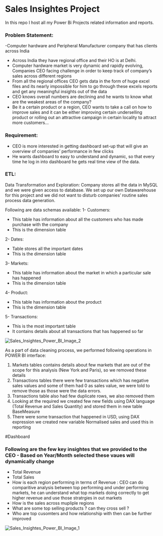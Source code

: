 # Sales Insightes Project
In this repo I host all my Power Bi Projects related information and reports.
 





### Problem Statement:

 -Computer hardware and Peripheral Manufacturer company that has clients across India 
- Across India they have regional office and their HO is at Delhi.
- Computer hardware market is very dynamic and rapidly evolving, Companies CEO facing challenge in order to keep track of company’s sales across different regions
- From all the regional offices CEO gets data in the form of huge excel files and its nearly impossible for him to go through these excels reports and get any meaningful insights out of the data
- CEO knows overall numbers are declining and he wants to know what are the weakest areas of the company?  
-  Be it a certain product or a region, CEO wants to take a call on how to improve sales and it can be either improving certain underselling product or rolling out an attractive campaign in certain locality to attract more customers… 

### Requirement: 

- CEO is more interested in getting dashboard set-up that will give an overview of companies’ performance in few clicks
- He wants dashboard to easy to understand and dynamic, so that every time he log in into dashboard he gets real time view of the data.

### ETL:
Data Transformation and Exploration:
Company stores all the data in MySQL and we were given access to database. We set up our own Datawarehouse for this project and we did not want to disturb companies’ routine sales process data generation.

Following are data schemas available:
1-	Customers:
-	This table has information about all the customers who has made purchase with the company
-	This is the dimension table

2-	Dates:
-	Table stores all the important dates
-	This is the dimension table

3-	Markets:
-	This table has information about the market in which a particular sale has happened
-	This is the dimension table

4-	Product:
-	This table has information about the product
-	This is the dimension table

5-	Transactions:
-	This is the most important table
-	It contains details about all transactions that has happened so far


![Sales_Insightes_Power_BI_Image_2](https://user-images.githubusercontent.com/61430361/103735231-9f2c1880-5013-11eb-863a-c6e30acb42fc.JPG)

As a part of data cleaning process, we performed following operations in POWER BI interface:
1)	Markets tables contains details about few markets that are out of the scope for this analysis (New York and Paris), so we removed these details 
2)	Transactions tables there were few transactions which has negative sales values and some of them had 0 as sales value, we were told to remove those as those were the data errors. 
3)	Transactions table also had few duplicate rows, we also removed them
4)	Looking at the required we created few new fields using DAX language (Total Revenue and Sales Quantity) and stored them in new table BaseMeasure
5)	There were some transaction that happened in USD, using DAX expression we created new variable Normalised sales and used this in reporting


#Dashboard

### Following are the few key insightes that we provided to the CEO - Based on Year/Month selected  these vaues will dynamically change 
 - Total Revenue
 - Total Sales
 - How is each region performing in terms of Revenue : CEO can do comparitive analysis between top performing and under performing markets, he can understand what top markets doing correctly to get higher revenue and use those stratrgies in out markets
 - How is the sales across mupliple regions
 - What are some top selling products ? can they cross sell ? 
 - Who are top cusomters and how relationship with then can be further improved
 

![Sales_Insightes_Power_BI_Image_1](https://user-images.githubusercontent.com/61430361/103735101-570cf600-5013-11eb-97ff-2ec3bbd97d92.JPG)

